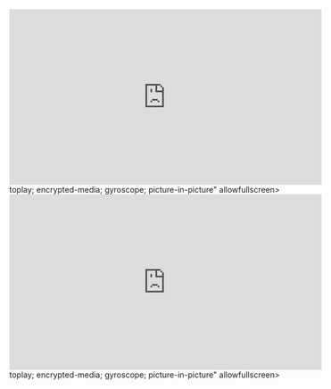 <!DOCTYPE=html>
<html lang="en">
<meta charset="utf-8">
<body>
<div id="main">
<iframe width="560" height="315" src="https://www.youtube.com/embed/tjmWiZcAyYw" frameborder="0" allow="accelerometer; autoplay; encrypted-media; gyroscope; picture-in-picture" allowfullscreen></iframe>toplay; encrypted-media; gyroscope; picture-in-picture" allowfullscreen></iframe>
</div>
</body>
<html/>
<!DOCTYPE=html>
<html lang="en">
<meta charset="utf-8">
<body>
<div id="main">
<iframe width="560" height="315" src="https://www.youtube.com/embed/tjmWiZcAyYw" frameborder="0" allow="accelerometer; autoplay; encrypted-media; gyroscope; picture-in-picture" allowfullscreen></iframe>toplay; encrypted-media; gyroscope; picture-in-picture" allowfullscreen></iframe>
</div>
</body>
<html/>
